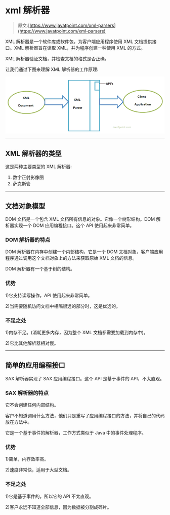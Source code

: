 # xml 解析器

> 原文:[https://www.javatpoint.com/xml-parsers](https://www.javatpoint.com/xml-parsers)

XML 解析器是一个软件库或软件包，为客户端应用程序使用 XML 文档提供接口。XML 解析器旨在读取 XML，并为程序创建一种使用 XML 的方式。

XML 解析器验证文档，并检查文档的格式是否正确。

让我们通过下图来理解 XML 解析器的工作原理:

![XML parsers](img/dc95a047f36e2e0a682b06e40d8af5da.png)

* * *

## XML 解析器的类型

这是两种主要类型的 XML 解析器:

1.  数字正射影像图
2.  萨克斯管

* * *

## 文档对象模型

DOM 文档是一个包含 XML 文档所有信息的对象。它像一个树形结构。DOM 解析器实现一个 DOM 应用编程接口。这个 API 使用起来非常简单。

### DOM 解析器的特点

DOM 解析器在内存中创建一个内部结构，它是一个 DOM 文档对象，客户端应用程序通过调用这个文档对象上的方法来获取原始 XML 文档的信息。

DOM 解析器有一个基于树的结构。

### 优势

1)它支持读写操作，API 使用起来非常简单。

2)当需要随机访问文档中相隔很远的部分时，这是优选的。

### 不足之处

1)内存不足。(消耗更多内存，因为整个 XML 文档都需要加载到内存中)。

2)它比其他解析器相对慢。

* * *

## 简单的应用编程接口

SAX 解析器实现了 SAX 应用编程接口。这个 API 是基于事件的 API，不太直观。

### SAX 解析器的特点

它不会创建任何内部结构。

客户不知道调用什么方法，他们只是重写了应用编程接口的方法，并将自己的代码放在方法中。

它是一个基于事件的解析器，工作方式类似于 Java 中的事件处理程序。

### 优势

1)简单，内存效率高。

2)速度非常快，适用于大型文档。

### 不足之处

1)它是基于事件的，所以它的 API 不太直观。

2)客户永远不知道全部信息，因为数据被分割成碎片。